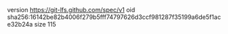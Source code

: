 version https://git-lfs.github.com/spec/v1
oid sha256:16142be82b4006f279b5fff74797626d3ccf981287f35199a6de5f1ace32b24a
size 115
